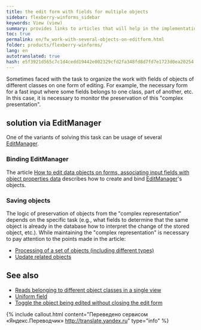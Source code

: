```yaml
--- 
title: the edit form with fields for multiple objects 
sidebar: flexberry-winforms_sidebar 
keywords: View (view) 
summary: provides links to articles that will help in the implementation of the work with fields of objects of different classes on one form of editing by ispolzovaniya several EditManager 
toc: true 
permalink: en/fw_work-with-several-objects-on-editform.html 
folder: products/flexberry-winforms/ 
lang: en 
autotranslated: true 
hash: e5f3921d565c7c1d4cedd19442e002329cfd2fa348fd8d7fd7e1723d0ea20254 
--- 
```

Sometimes faced with the task to organize the work with fields of objects of different classes on one form of editing. For example, the necessary form for a fast input where some fields belongs to one class, part of another, etc. In this case, it is necessary to monitor the preservation of this "complex presentation". 

## solution via EditManager 
One of the variants of solving this task can be usage of several [EditManager](fw_editmanager.html). 

### Binding EditManager 
The article [How to edit data objects on forms, associating input fields with object properties data](fw_edit-data-objects-on-forms.html) describes how to create and bind [EditManager](fw_editmanager.html)'s objects. 

### Saving objects 
The logic of preservation of objects from the "complex representation" depends on the specific task (e.g., what fields to determine that the same object is already in the database how to interpret the change of the stored object, etc.). 
While maintaining the "complex representation" is necessary to pay attention to the points made in the article: 
* [Processing of a set of objects (including different types)](fo_processing-multiple-objects.html) 
* [Update related objects](fo_update-related-objects.html) 

## See also 
* [Reads belonging to different object classes in a single view](fo_reading-several-types-objects.html) 
* [Uniform field](fw_uni-win-edit.html) 
* [Toggle the object being edited without closing the edit form ](fw_switch-editing-object.html)


{% include callout.html content="Переведено сервисом «Яндекс.Переводчик» <http://translate.yandex.ru>" type="info" %}